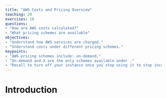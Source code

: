 ```yaml
---
title: "AWS Costs and Pricing Overview"
teaching: 20
exercises: 10
questions:
- "How are AWS costs calculated?"
- "What pricing schemes are available"
objectives:
- "Understand how AWS services are charged."
- "Understand costs under different pricing schemes."
keypoints:
- "AWS pricing schemes include: on-demand,"
- "On-demand and X are the only schemes available under ."
- "Recall to turn off your instance once you stop using it to stop incurring costs."
---
```


# Introduction
